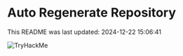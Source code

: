 # Auto Regenerate Repository

This README was last updated: 2024-12-22 15:06:41

 ![TryHackMe](https://tryhackme.com/badge/533634)